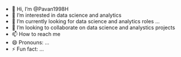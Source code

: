 - 👋 Hi, I’m @Pavan1998H
- 👀 I’m interested in data science and analytics
- 🌱 I’m currently looking for data science and analytics roles ...
- 💞️ I’m looking to collaborate on data science and analystics projects 
- 📫 How to reach me
- 😄 Pronouns: ...
- ⚡ Fun fact: ...

<!---
Pavan1998H/Pavan1998H is a ✨ special ✨ repository because its `README.md` (this file) appears on your GitHub profile.
You can click the Preview link to take a look at your changes.
--->
